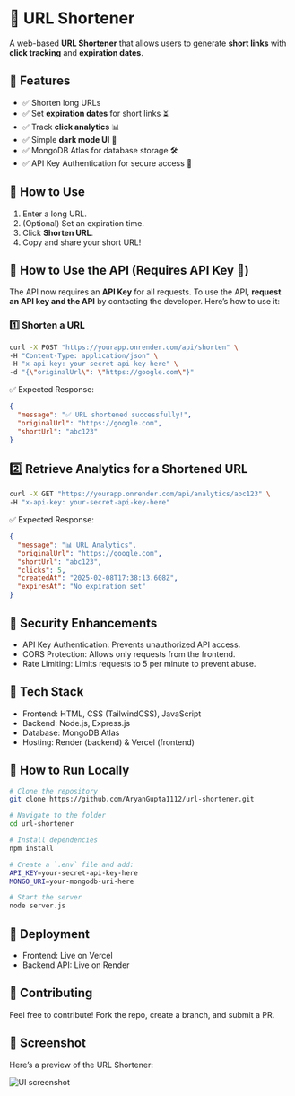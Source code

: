 # 🔗 URL Shortener
A web-based **URL Shortener** that allows users to generate **short links** with **click tracking** and **expiration dates**.

## 🚀 Features
- ✅ Shorten long URLs  
- ✅ Set **expiration dates** for short links ⏳  
- ✅ Track **click analytics** 📊  
- ✅ Simple **dark mode UI** 🎨  
- ✅ MongoDB Atlas for database storage 🛠  
- ✅ API Key Authentication for secure access 🔑  

## 📜 How to Use
1. Enter a long URL.  
2. (Optional) Set an expiration time.  
3. Click **Shorten URL**.  
4. Copy and share your short URL!  

## 📜 How to Use the API (Requires API Key 🔐)
The API now requires an **API Key** for all requests.
To use the API, **request an API key and the API** by contacting the developer. Here’s how to use it:

### **1️⃣ Shorten a URL**
```sh
curl -X POST "https://yourapp.onrender.com/api/shorten" \
-H "Content-Type: application/json" \
-H "x-api-key: your-secret-api-key-here" \
-d "{\"originalUrl\": \"https://google.com\"}"
```
✅ Expected Response:
```json
{
  "message": "✅ URL shortened successfully!",
  "originalUrl": "https://google.com",
  "shortUrl": "abc123"
}
```

## 2️⃣ **Retrieve Analytics for a Shortened URL**
```sh
curl -X GET "https://yourapp.onrender.com/api/analytics/abc123" \
-H "x-api-key: your-secret-api-key-here"
```
✅ Expected Response:
```json
{
  "message": "📊 URL Analytics",
  "originalUrl": "https://google.com",
  "shortUrl": "abc123",
  "clicks": 5,
  "createdAt": "2025-02-08T17:38:13.608Z",
  "expiresAt": "No expiration set"
}
```

## 🔐 Security Enhancements
- API Key Authentication: Prevents unauthorized API access.
- CORS Protection: Allows only requests from the frontend.
- Rate Limiting: Limits requests to 5 per minute to prevent abuse.

## 🔧 Tech Stack
- Frontend: HTML, CSS (TailwindCSS), JavaScript
- Backend: Node.js, Express.js
- Database: MongoDB Atlas
- Hosting: Render (backend) & Vercel (frontend)

## 🚀 How to Run Locally
```sh
# Clone the repository
git clone https://github.com/AryanGupta1112/url-shortener.git

# Navigate to the folder
cd url-shortener

# Install dependencies
npm install

# Create a `.env` file and add:
API_KEY=your-secret-api-key-here
MONGO_URI=your-mongodb-uri-here

# Start the server
node server.js
```

## 📡 Deployment
- Frontend: Live on Vercel
- Backend API: Live on Render

## 🤝 Contributing
Feel free to contribute! Fork the repo, create a branch, and submit a PR.

## 📸 Screenshot
Here’s a preview of the URL Shortener:

![UI screenshot](https://github.com/user-attachments/assets/91198cd7-1bf6-4446-b3d1-09ed40bbfabc) 














